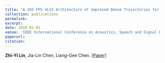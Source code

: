 ```yaml
---
title: "A 203 FPS VLSI Architecture of Improved Dense Trajectories for Real-Time Human Action Recognition"
collection: publications
permalink:
excerpt:
date: 2018-01-01
venue: 'IEEE International Conference on Acoustics, Speech and Signal Processing (ICASSP)'
paperurl:
citation:
---
```

**Zhi-Yi Lin**, Jia-Lin Chen, Liang-Gee Chen. [[Paper]](https://ieeexplore.ieee.org/document/8461988?denied=)

